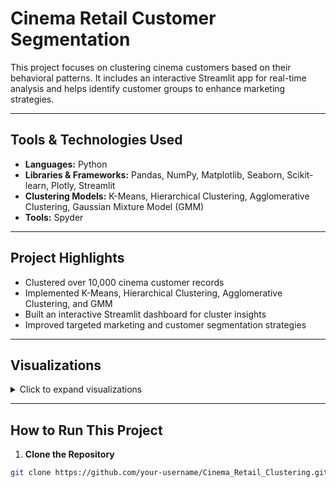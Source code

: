 # Cinema Retail Customer Segmentation

This project focuses on clustering cinema customers based on their behavioral patterns. It includes an interactive Streamlit app for real-time analysis and helps identify customer groups to enhance marketing strategies.

---

## Tools & Technologies Used

- **Languages:** Python  
- **Libraries & Frameworks:** Pandas, NumPy, Matplotlib, Seaborn, Scikit-learn, Plotly, Streamlit  
- **Clustering Models:** K-Means, Hierarchical Clustering, Agglomerative Clustering, Gaussian Mixture Model (GMM)  
- **Tools:** Spyder

---

## Project Highlights

- Clustered over 10,000 cinema customer records  
- Implemented K-Means, Hierarchical Clustering, Agglomerative Clustering, and GMM  
- Built an interactive Streamlit dashboard for cluster insights  
- Improved targeted marketing and customer segmentation strategies

---

## Visualizations

<details>
<summary>Click to expand visualizations</summary>

### Exploratory Data Analysis (EDA)

- [EDA Plot 1](images/eda_plot_1.png)  
- [EDA Plot 2](images/eda_plot_2.png)  
- [EDA Plot 3](images/eda_plot_3.png)  
- [EDA Plot 4](images/eda_plot_4.png)  
- [EDA Plot 5](images/eda_plot_5.png)  
- [EDA Plot 6](images/eda_plot_6.png)  
- [EDA Plot 7](images/eda_plot_7.png)  
- [EDA Plot 8](images/eda_plot_8.png)  
- [EDA Plot 9](images/eda_plot_9.png)

---

### Sweetviz Auto Reports

- [Sweetviz Report 1](images/sweetviz_report_1.png)  
- [Sweetviz Report 2](images/sweetviz_report_2.png)  
- [Sweetviz Report 3](images/sweetviz_report_3.png)  
- [Sweetviz Report 4](images/sweetviz_report_4.png)  
- [Sweetviz Report 5](images/sweetviz_report_5.png)  
- [Sweetviz Report 6](images/sweetviz_report_6.png)

---

### Clustering & Segmentation

- [K-Means Plot](images/kmeans_plot.png)  
- [Agglomerative Plot 1](images/agglomerative_plot_1.png)  
- [Agglomerative Plot 2](images/agglomerative_plot_2.png)  
- [GMM Plot](images/gmm_plot.png)

---

### Streamlit UI

#### Home Page

- [Streamlit Home 1](images/streamlit_home)

#### App Pages

- [Streamlit App 1](images/streamlit_app_1.png)  
- [Streamlit App 2](images/streamlit_app_2.png)  
- [Streamlit App 3](images/streamlit_app_3.png)  
- [Streamlit App 4](images/streamlit_app_4.png)  
- [Streamlit App 5](images/streamlit_app_5.png)  
- [Streamlit App 6](images/streamlit_app_6.png)  
- [Streamlit App 7](images/streamlit_app_7.png)  
- [Streamlit App 8](images/streamlit_app_8.png)  
- [Streamlit App 9](images/streamlit_app_9.png)  
- [Streamlit App 10](images/streamlit_app_10.png)

</details>

---

## How to Run This Project

1. **Clone the Repository**
```bash
git clone https://github.com/your-username/Cinema_Retail_Clustering.git

